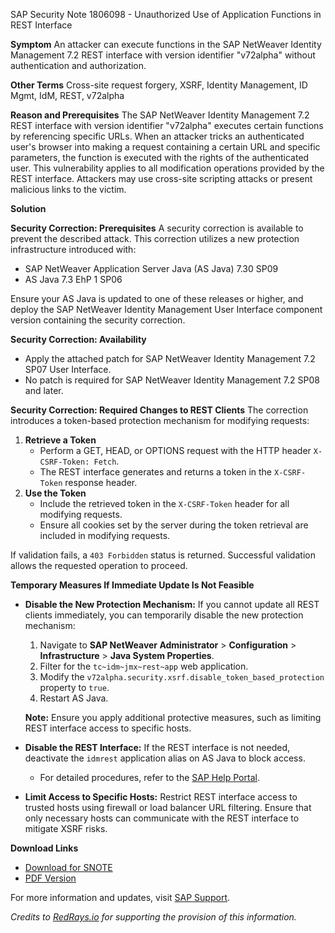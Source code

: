 SAP Security Note 1806098 - Unauthorized Use of Application Functions in REST Interface

**Symptom**
An attacker can execute functions in the SAP NetWeaver Identity Management 7.2 REST interface with version identifier "v72alpha" without authentication and authorization.

**Other Terms**
Cross-site request forgery, XSRF, Identity Management, ID Mgmt, IdM, REST, v72alpha

**Reason and Prerequisites**
The SAP NetWeaver Identity Management 7.2 REST interface with version identifier "v72alpha" executes certain functions by referencing specific URLs. When an attacker tricks an authenticated user's browser into making a request containing a certain URL and specific parameters, the function is executed with the rights of the authenticated user. This vulnerability applies to all modification operations provided by the REST interface. Attackers may use cross-site scripting attacks or present malicious links to the victim.

**Solution**

**Security Correction: Prerequisites**
A security correction is available to prevent the described attack. This correction utilizes a new protection infrastructure introduced with:
- SAP NetWeaver Application Server Java (AS Java) 7.30 SP09
- AS Java 7.3 EhP 1 SP06

Ensure your AS Java is updated to one of these releases or higher, and deploy the SAP NetWeaver Identity Management User Interface component version containing the security correction.

**Security Correction: Availability**
- Apply the attached patch for SAP NetWeaver Identity Management 7.2 SP07 User Interface.
- No patch is required for SAP NetWeaver Identity Management 7.2 SP08 and later.

**Security Correction: Required Changes to REST Clients**
The correction introduces a token-based protection mechanism for modifying requests:
1. **Retrieve a Token**
   - Perform a GET, HEAD, or OPTIONS request with the HTTP header `X-CSRF-Token: Fetch`.
   - The REST interface generates and returns a token in the `X-CSRF-Token` response header.
2. **Use the Token**
   - Include the retrieved token in the `X-CSRF-Token` header for all modifying requests.
   - Ensure all cookies set by the server during the token retrieval are included in modifying requests.

If validation fails, a `403 Forbidden` status is returned. Successful validation allows the requested operation to proceed.

**Temporary Measures If Immediate Update Is Not Feasible**
- **Disable the New Protection Mechanism:**
  If you cannot update all REST clients immediately, you can temporarily disable the new protection mechanism:
  1. Navigate to **SAP NetWeaver Administrator** > **Configuration** > **Infrastructure** > **Java System Properties**.
  2. Filter for the `tc~idm~jmx~rest~app` web application.
  3. Modify the `v72alpha.security.xsrf.disable_token_based_protection` property to `true`.
  4. Restart AS Java.

  **Note:** Ensure you apply additional protective measures, such as limiting REST interface access to specific hosts.

- **Disable the REST Interface:**
  If the REST interface is not needed, deactivate the `idmrest` application alias on AS Java to block access.
  - For detailed procedures, refer to the [SAP Help Portal](https://me.sap.com/).

- **Limit Access to Specific Hosts:**
  Restrict REST interface access to trusted hosts using firewall or load balancer URL filtering. Ensure that only necessary hosts can communicate with the REST interface to mitigate XSRF risks.

**Download Links**
- [Download for SNOTE](https://notesdownloads.sap.com/note/0040000017582012017)
- [PDF Version](https://userapps.support.sap.com/sap/support/sfm/notes/print/0001806098?language=en-US&token=E8F6FFE8B248EEF08FC204682DBBF36B)

For more information and updates, visit [SAP Support](https://me.sap.com/).

*Credits to [RedRays.io](https://redrays.io) for supporting the provision of this information.*